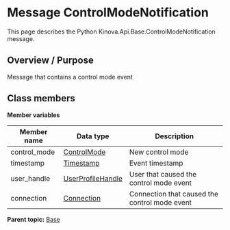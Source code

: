 # Message ControlModeNotification

This page describes the Python Kinova.Api.Base.ControlModeNotification message.

## Overview / Purpose

Message that contains a control mode event

## Class members

 **Member variables** 

|Member name|Data type|Description|
|-----------|---------|-----------|
|control\_mode| [ControlMode](enm_Base_ControlMode.md#)|New control mode|
|timestamp| [Timestamp](msg_Common_Timestamp.md#)|Event timestamp|
|user\_handle| [UserProfileHandle](msg_Common_UserProfileHandle.md#)|User that caused the control mode event|
|connection| [Connection](msg_Common_Connection.md#)|Connection that caused the control mode event|

**Parent topic:** [Base](../references/summary_Base.md)

